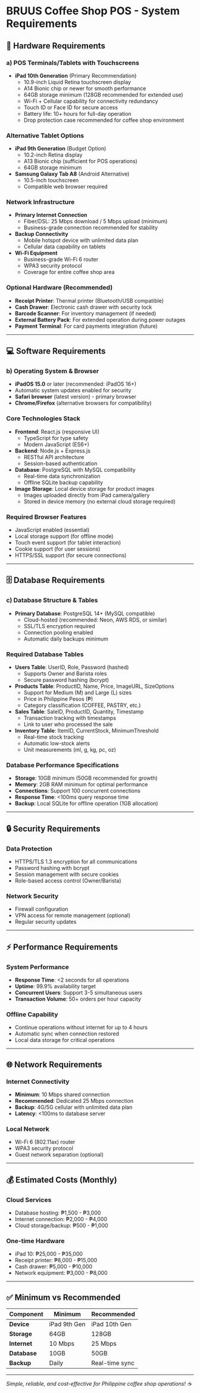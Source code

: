 # BRUUS Coffee Shop POS - System Requirements

## 📱 Hardware Requirements

### **a) POS Terminals/Tablets with Touchscreens**
- **iPad 10th Generation** (Primary Recommendation)
  - 10.9-inch Liquid Retina touchscreen display
  - A14 Bionic chip or newer for smooth performance
  - 64GB storage minimum (128GB recommended for extended use)
  - Wi-Fi + Cellular capability for connectivity redundancy
  - Touch ID or Face ID for secure access
  - Battery life: 10+ hours for full-day operation
  - Drop protection case recommended for coffee shop environment

### **Alternative Tablet Options**
- **iPad 9th Generation** (Budget Option)
  - 10.2-inch Retina display
  - A13 Bionic chip (sufficient for POS operations)
  - 64GB storage minimum
- **Samsung Galaxy Tab A8** (Android Alternative)
  - 10.5-inch touchscreen
  - Compatible web browser required

### **Network Infrastructure**
- **Primary Internet Connection**
  - Fiber/DSL: 25 Mbps download / 5 Mbps upload (minimum)
  - Business-grade connection recommended for stability
- **Backup Connectivity**
  - Mobile hotspot device with unlimited data plan
  - Cellular data capability on tablets
- **Wi-Fi Equipment**
  - Business-grade Wi-Fi 6 router
  - WPA3 security protocol
  - Coverage for entire coffee shop area

### **Optional Hardware (Recommended)**
- **Receipt Printer**: Thermal printer (Bluetooth/USB compatible)
- **Cash Drawer**: Electronic cash drawer with security lock
- **Barcode Scanner**: For inventory management (if needed)
- **External Battery Pack**: For extended operation during power outages
- **Payment Terminal**: For card payments integration (future)

---

## 💻 Software Requirements

### **b) Operating System & Browser**
- **iPadOS 15.0** or later (recommended: iPadOS 16+)
- Automatic system updates enabled for security
- **Safari browser** (latest version) - primary browser
- **Chrome/Firefox** (alternative browsers for compatibility)

### **Core Technologies Stack**
- **Frontend**: React.js (responsive UI)
  - TypeScript for type safety
  - Modern JavaScript (ES6+)
- **Backend**: Node.js + Express.js
  - RESTful API architecture
  - Session-based authentication
- **Database**: PostgreSQL with MySQL compatibility
  - Real-time data synchronization
  - Offline SQLite backup capability
- **Image Storage**: Local device storage for product images
  - Images uploaded directly from iPad camera/gallery
  - Stored in device memory (no external cloud storage required)

### **Required Browser Features**
- JavaScript enabled (essential)
- Local storage support (for offline mode)
- Touch event support (for tablet interaction)
- Cookie support (for user sessions)
- HTTPS/SSL support (for secure connections)

---

## 🗄️ Database Requirements

### **c) Database Structure & Tables**
- **Primary Database**: PostgreSQL 14+ (MySQL compatible)
  - Cloud-hosted (recommended: Neon, AWS RDS, or similar)
  - SSL/TLS encryption required
  - Connection pooling enabled
  - Automatic daily backups minimum

### **Required Database Tables**
- **Users Table**: UserID, Role, Password (hashed)
  - Supports Owner and Barista roles
  - Secure password hashing (bcrypt)
- **Products Table**: ProductID, Name, Price, ImageURL, SizeOptions
  - Support for Medium (M) and Large (L) sizes
  - Price in Philippine Pesos (₱)
  - Category classification (COFFEE, PASTRY, etc.)
- **Sales Table**: SaleID, ProductID, Quantity, Timestamp
  - Transaction tracking with timestamps
  - Link to user who processed the sale
- **Inventory Table**: ItemID, CurrentStock, MinimumThreshold
  - Real-time stock tracking
  - Automatic low-stock alerts
  - Unit measurements (ml, g, kg, pc, oz)

### **Database Performance Specifications**
- **Storage**: 10GB minimum (50GB recommended for growth)
- **Memory**: 2GB RAM minimum for optimal performance
- **Connections**: Support 100 concurrent connections
- **Response Time**: <100ms query response time
- **Backup**: Local SQLite for offline operation (1GB allocation)

---

## 🔒 Security Requirements

### **Data Protection**
- HTTPS/TLS 1.3 encryption for all communications
- Password hashing with bcrypt
- Session management with secure cookies
- Role-based access control (Owner/Barista)

### **Network Security**
- Firewall configuration
- VPN access for remote management (optional)
- Regular security updates

---

## ⚡ Performance Requirements

### **System Performance**
- **Response Time**: <2 seconds for all operations
- **Uptime**: 99.9% availability target
- **Concurrent Users**: Support 3-5 simultaneous users
- **Transaction Volume**: 50+ orders per hour capacity

### **Offline Capability**
- Continue operations without internet for up to 4 hours
- Automatic sync when connection restored
- Local data storage for critical operations

---

## 🌐 Network Requirements

### **Internet Connectivity**
- **Minimum**: 10 Mbps shared connection
- **Recommended**: Dedicated 25 Mbps connection
- **Backup**: 4G/5G cellular with unlimited data plan
- **Latency**: <100ms to database server

### **Local Network**
- Wi-Fi 6 (802.11ax) router
- WPA3 security protocol
- Guest network separation (optional)

---

## 💰 Estimated Costs (Monthly)

### **Cloud Services**
- Database hosting: ₱1,500 - ₱3,000
- Internet connection: ₱2,000 - ₱4,000
- Cloud storage/backup: ₱500 - ₱1,000

### **One-time Hardware**
- iPad 10: ₱25,000 - ₱35,000
- Receipt printer: ₱8,000 - ₱15,000
- Cash drawer: ₱5,000 - ₱10,000
- Network equipment: ₱3,000 - ₱8,000

---

## ✅ Minimum vs Recommended

| Component | Minimum | Recommended |
|-----------|---------|-------------|
| **Device** | iPad 9th Gen | iPad 10th Gen |
| **Storage** | 64GB | 128GB |
| **Internet** | 10 Mbps | 25 Mbps |
| **Database** | 10GB | 50GB |
| **Backup** | Daily | Real-time sync |

---

*Simple, reliable, and cost-effective for Philippine coffee shop operations! ☕*
